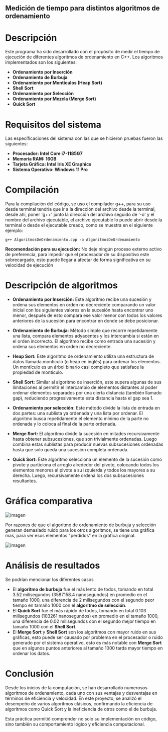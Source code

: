 
## Medición de tiempo para distintos algoritmos de ordenamiento

# Descripción
Este programa ha sido desarrollado con el propósito de medir el tiempo de ejecución de diferentes algoritmos de ordenamiento en C++. Los algoritmos implementados son los siguientes:

- **Ordenamiento por Inserción**  
- **Ordenamiento de Burbuja**  
- **Ordenamiento por Montículos (Heap Sort)**  
- **Shell Sort**  
- **Ordenamiento por Selección**  
- **Ordenamiento por Mezcla (Merge Sort)**  
- **Quick Sort**  

# Requisitos del sistema
Las específicaciones del sistema con las que se hicieron pruebas fueron las siguientes:
- **Procesador: Intel Core i7-1185G7**
- **Memoria RAM: 16GB**
- **Tarjeta Gráfica: Intel Iris XE Graphics**
- **Sistema Operativo: Windows 11 Pro**

# Compilación
Para la compilación del código, se uso el compilador g++, para su uso desde terminal tendría que ir a la dirección del archivo desde la terminal, desde ahí, poner 'g++' junto la dirección del archivo seguido de '-o' y el nombre del archivo ejecutable, el archivo ejecutable lo puede abrir desde la terminal o desde el ejecutable creado, como se muestra en el siguiente ejemplo:
```
g++ AlgoritmosDeOrdenamiento.cpp -o AlgoritmosDeOrdenamiento

```

**Recomendación para su ejecución:** No deje ningún proceso externo activo de preferencia, para impedir que el procesador de su dispositivo este sobrecargado, esto puede llegar a afectar de forma significativa en su velocidad de ejecución

# Descripción de algoritmos
- **Ordenamiento por Inserción:** Este algoritmo recibe una sucesión y ordena sus elementos en orden no decreciente comparando un valor inicial con los siguientes valores en la sucesión hasta encontrar uno menor, después de esto compara ese valor menor con todos los valores anteriores de la sucesión para encontrar en donde se debe posicionar.

- **Ordenamiento de Burbuja:** Método simple que recorre repetidamente una lista, compara elementos adyacentes y los intercambia si están en el orden incorrecto. El algoritmo recibe como entrada una sucesión y ordena sus elementos en orden no decreciente.

- **Heap Sort:** Este algoritmo de ordenamiento utiliza una estructura de datos llamada montículo (o heap en inglés) para ordenar los elementos. Un montículo es un árbol binario casi completo que satisface la propiedad de montículo.

- **Shell Sort:** Similar al algoritmo de inserción, este supera algunas de sus limitaciones al permitir el intercambio de elementos distantes al poder ordenar elementos separados por una cierta distancia (también llamado gap), reduciendo progresivamente esta distancia hasta el gap sea 1.

- **Ordenamiento por selección:** Este método divide la lista de entrada en dos partes: una sublista ya ordenada y una lista por ordenar. El algoritmo busca repetidamente el elemento mínimo de la parte no ordenada y lo coloca al final de la parte ordenada.

- **Merge Sort:** El algoritmo divide la sucesión en mitades recursivamente hasta obtener subsucesiones, que son trivialmente ordenadas. Luego combina estas sublistas para producir nuevas subsucesiones ordenadas hasta que solo queda una sucesión completa ordenada.

- **Quick Sort:** Este algoritmo selecciona un elemento de la sucesión como pivote y particiona el arreglo alrededor del pivote, colocando todos los elementos menores al pivote a su izquierda y todos los mayores a su derecha. Luego, recursivamente ordena los dos subsucesiones resultantes.

# Gráfica comparativa
![imagen](https://github.com/user-attachments/assets/daf5eaa3-ddce-457e-8bec-703dce4ece9c)

Por razones de que el algoritmo de ordenamiento de burbuja y selección generan demasiado ruido para los otros algoritmos, se tiene una gráfica mas, para ver esos elementos "perdidos" en la gráfica original.

![imagen](https://github.com/user-attachments/assets/0d31089a-4ff9-4e4a-b61a-8eaff76f4fa6)

# Análisis de resultados
Se podrían mencionar los diferentes casos
- El **algoritmo de burbuja** fue el más lento de todos, tomando en total 3.52 milisegundos (3587158.4 nanosegundos) en promedio en el tamaño 1000, una diferencia de 2 milisegundos con el segundo peor tiempo en tamaño 1000 con el **algoritmo de selección**.
- El **Quick Sort** fue el más rápido de todos, tomando en total 0.103 milisegundos (103261 nanosegundos) en promedio en el tamaño 1000, una diferencia de 0.02 milisegundos con el segundo mejor tiempo en tamaño 1000 con el **Shell Sort**.
- El **Merge Sort** y **Shell Sort** son los algoritmos con mayor ruido en sus gráficas, esto puede ser causado por problema en el procesador o ruido generado por el sistema operativo, esto es más notable con **Merge Sort** que en algunos puntos anteriores al tamaño 1000 tarda mayor tiempo en ordenar los datos.

# Conclusión
Desde los inicios de la computación, se han desarrollado numerosos algoritmos de ordenamiento, cada uno con sus ventajas y desventajas en términos de eficiencia y velocidad. En este proyecto, se analizó el desempeño de varios algoritmos clásicos, confirmando la eficiencia de algoritmos como Quick Sort y la ineficiencia de otros como el de burbuja.

Esta práctica permitió comprender no solo su implementación en código, sino también su comportamiento lógico y eficiencia computacional.






